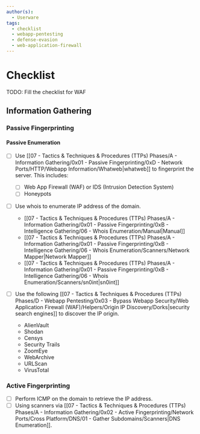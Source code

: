 ```yaml
---
author(s):
  - Userware
tags:
  - checklist
  - webapp-pentesting
  - defense-evasion
  - web-application-firewall
---
```

# Checklist

TODO: Fill the checklist for WAF

## Information Gathering

### Passive Fingerprinting

#### Passive Enumeration

- [ ] Use [[07 - Tactics & Techniques & Procedures (TTPs) Phases/A - Information Gathering/0x01 - Passive Fingerprinting/0xD - Network Ports/HTTP/Webapp Information/Whatweb|whatweb]] to fingerprint the server. This includes:
	- [ ] Web App Firewall (WAF) or IDS (Intrusion Detection System)
	- [ ] Honeypots
- [ ] Use whois to enumerate IP address of the domain.
	- [[07 - Tactics & Techniques & Procedures (TTPs) Phases/A - Information Gathering/0x01 - Passive Fingerprinting/0xB - Intelligence Gathering/06 - Whois Enumeration/Manual|Manual]]
	- [[07 - Tactics & Techniques & Procedures (TTPs) Phases/A - Information Gathering/0x01 - Passive Fingerprinting/0xB - Intelligence Gathering/06 - Whois Enumeration/Scanners/Network Mapper|Network Mapper]]
	- [[07 - Tactics & Techniques & Procedures (TTPs) Phases/A - Information Gathering/0x01 - Passive Fingerprinting/0xB - Intelligence Gathering/06 - Whois Enumeration/Scanners/sn0int|sn0int]]

- [ ] Use the following [[07 - Tactics & Techniques & Procedures (TTPs) Phases/D - Webapp Pentesting/0x03 - Bypass Webapp Security/Web Application Firewall (WAF)/Helpers/Origin IP Discovery/Dorks|security search engines]] to discover the IP origin.
	- AlienVault
	- Shodan
	- Censys
	- Security Trails
	- ZoomEye
	- WebArchive
	- URLScan
	- VirusTotal

### Active Fingerprinting

- [ ] Perform ICMP on the domain to retrieve the IP address.
- [ ] Using scanners via [[07 - Tactics & Techniques & Procedures (TTPs) Phases/A - Information Gathering/0x02 - Active Fingerprinting/Network Ports/Cross Platform/DNS/01 - Gather Subdomains/Scanners|DNS Enumeration]].